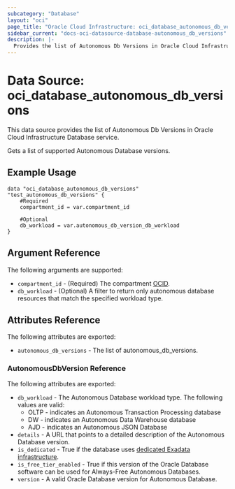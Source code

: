 ```yaml
---
subcategory: "Database"
layout: "oci"
page_title: "Oracle Cloud Infrastructure: oci_database_autonomous_db_versions"
sidebar_current: "docs-oci-datasource-database-autonomous_db_versions"
description: |-
  Provides the list of Autonomous Db Versions in Oracle Cloud Infrastructure Database service
---
```


# Data Source: oci_database_autonomous_db_versions
This data source provides the list of Autonomous Db Versions in Oracle Cloud Infrastructure Database service.

Gets a list of supported Autonomous Database versions.

## Example Usage

```hcl
data "oci_database_autonomous_db_versions" "test_autonomous_db_versions" {
	#Required
	compartment_id = var.compartment_id

	#Optional
	db_workload = var.autonomous_db_version_db_workload
}
```

## Argument Reference

The following arguments are supported:

* `compartment_id` - (Required) The compartment [OCID](https://docs.cloud.oracle.com/iaas/Content/General/Concepts/identifiers.htm).
* `db_workload` - (Optional) A filter to return only autonomous database resources that match the specified workload type.


## Attributes Reference

The following attributes are exported:

* `autonomous_db_versions` - The list of autonomous_db_versions.

### AutonomousDbVersion Reference

The following attributes are exported:

* `db_workload` - The Autonomous Database workload type. The following values are valid:
	* OLTP - indicates an Autonomous Transaction Processing database
	* DW - indicates an Autonomous Data Warehouse database
	* AJD - indicates an Autonomous JSON Database 
* `details` - A URL that points to a detailed description of the Autonomous Database version.
* `is_dedicated` - True if the database uses [dedicated Exadata infrastructure](https://docs.cloud.oracle.com/iaas/Content/Database/Concepts/adbddoverview.htm). 
* `is_free_tier_enabled` - True if this version of the Oracle Database software can be used for Always-Free Autonomous Databases.
* `version` - A valid Oracle Database version for Autonomous Database.

